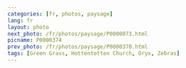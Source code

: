 ```yaml
---
categories: [fr, photos, paysage]
lang: fr
layout: photo
next_photo: /fr/photos/paysage/P0000073.html
picname: P0000374
prev_photo: /fr/photos/paysage/P0000370.html
tags: [Green Grass, Hottentotten Church, Oryx, Zebras]
---
```

